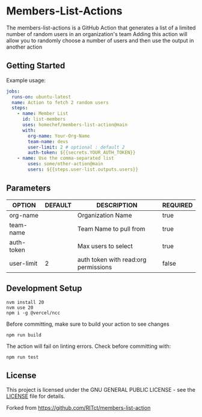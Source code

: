 # Members-List-Actions

The members-list-actions is a GitHub Action that generates a list of a limited number of random users in an organization's team
Adding this action will allow you to randomly choose a number of users and then use the output in another action

## Getting Started

Example usage:

```YAML
jobs:
  runs-on: ubuntu-latest
  name: Action to fetch 2 random users
  steps:
    - name: Member List
      id: list-members
      uses: homechef/members-list-action@main
      with:
        org-name: Your-Org-Name
        team-name: devs
        user-limit: 2 # optional : default 2
        auth-token: ${{secrets.YOUR_AUTH_TOKEN}}
    - name: Use the comma-separated list
        uses: some/other-action@main
        users: ${{steps.user-list.outputs.users}}
```

## Parameters

<center>

OPTION            | DEFAULT | DESCRIPTION                          | REQUIRED
----------------- | ------- | ------------------------------------ | ----------
org-name          |         | Organization Name                    | true
team-name         |         | Team Name to pull from               | true
auth-token        |         | Max users to select                  | true
user-limit        | 2       | auth token with read:org permissions | false

</center>

## Development Setup

```
nvm install 20
nvm use 20
npm i -g @vercel/ncc
```

Before committing, make sure to build your action to see changes

```
npm run build
```

The action will fail on linting errors. Check before committing with:
```
npm run test
```


## License
This project is licensed under the GNU GENERAL PUBLIC LICENSE - see the [LICENSE] file for details.

[LICENSE]: https://github.com/homechef/members-list-action/blob/main/LICENSE

Forked from https://github.com/RITct/members-list-action
